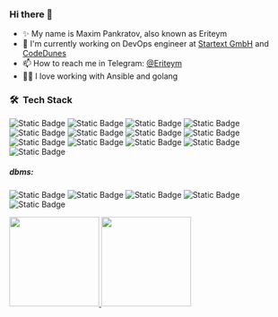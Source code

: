### Hi there 👋

- ✨ My name is Maxim Pankratov, also known as Eriteym
- 🔭 I'm currently working on DevOps engineer at [Startext GmbH](https://startext.de/) and [CodeDunes](https://codedunes.com/)
- 📫 How to reach me in Telegram: [@Eriteym](https://t.me/Eriteym) 
- 👨‍💻 I love working with Ansible and golang

### 🛠 &nbsp;Tech Stack
![Static Badge](https://img.shields.io/badge/build--gray?style=flat&logo=github&label=GitHub)
![Static Badge](https://img.shields.io/badge/build--gray?style=flat&logo=gitlab&label=GitLab)
![Static Badge](https://img.shields.io/badge/build--gray?style=flat&logo=rabbitmq&label=RabbitMQ)
![Static Badge](https://img.shields.io/badge/build--gray?style=flat&logo=docker&label=Docker)
![Static Badge](https://img.shields.io/badge/build--gray?style=flat&logo=ansible&label=Ansible)
![Static Badge](https://img.shields.io/badge/build--gray?style=flat&logo=amazons3&label=aws%20s3)
![Static Badge](https://img.shields.io/badge/build--gray?style=flat&logo=traefikproxy&label=Traefik%20Proxy)
![Static Badge](https://img.shields.io/badge/build--gray?style=flat&logo=nginx&label=NGINX)
![Static Badge](https://img.shields.io/badge/build--gray?style=flat&logo=go&label=Go)
![Static Badge](https://img.shields.io/badge/build--gray?style=flat&logo=gnubash&label=Bash)
![Static Badge](https://img.shields.io/badge/build--gray?style=flat&logo=grafana&label=Grafana)
![Static Badge](https://img.shields.io/badge/build--gray?style=flat&logo=opentelemetry&label=OpenTelemetry)
![Static Badge](https://img.shields.io/badge/build--gray?style=flat&logo=prometheus&label=Prometheus)
##### dbms:
![Static Badge](https://img.shields.io/badge/build--gray?style=flat&logo=oracle&label=Oracle)
![Static Badge](https://img.shields.io/badge/build--gray?style=flat&logo=microsoftsqlserver&label=Microsoft%20SQL%20Server)
![Static Badge](https://img.shields.io/badge/build--gray?style=flat&logo=postgresql&label=PostgreSQL)
![Static Badge](https://img.shields.io/badge/build--gray?style=flat&logo=mysql&label=MySQL)
![Static Badge](https://img.shields.io/badge/build--gray?style=flat&logo=aerospike&label=AeroSpike)
<p>
<a href="https://github.com/Eriteym">
  <img height="160em" src="https://github-readme-stats-eight-theta.vercel.app/api?username=Eriteym&show_icons=true&theme=radical&count_private=true"/>
  <img height="160em" src="https://github-readme-stats-eight-theta.vercel.app/api/top-langs/?username=Eriteym&layout=compact&langs_count=8&theme=radical"/>
</a>
</p>
